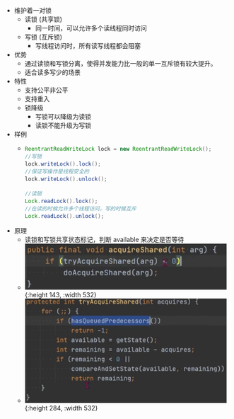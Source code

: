 - 维护着一对锁
	- 读锁 (共享锁)
		- 同一时间，可以允许多个读线程同时访问
	- 写锁 (互斥锁)
		- 写线程访问时，所有读写线程都会阻塞
- 优势
	- 通过读锁和写锁分离，使得并发能力比一般的单一互斥锁有较大提升。
	- 适合读多写少的场景
- 特性
	- 支持公平非公平
	- 支持重入
	- 锁降级
		- 写锁可以降级为读锁
		- 读锁不能升级为写锁
- 样例
	- ```java
	  ReentrantReadWriteLock lock = new ReentrantReadWriteLock();
	  //写锁
	  lock.writeLock().lock();
	  //保证写操作是线程安全的
	  lock.writeLock().unlock();
	  
	  //读锁
	  Lock.readLock().lock();
	  //在读的时候允许多个线程访问，写的时候互斥
	  Lock.readLock().unlock();
	  ```
- 原理
	- 读锁和写锁共享状态标记，判断 available 来决定是否等待
	- ![image.png](../assets/image_1711078949242_0.png){:height 143, :width 532}
	- ![image.png](../assets/image_1711078981754_0.png){:height 284, :width 532}